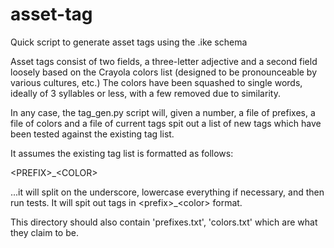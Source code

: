 # asset-tag
Quick script to generate asset tags using the .ike schema

Asset tags consist of two fields, a three-letter adjective and a second field 
loosely based on the Crayola colors list (designed to be pronounceable by 
various cultures, etc.)  The colors have been squashed to single words, ideally
of 3 syllables or less, with a few removed due to similarity.

In any case, the tag_gen.py script will, given a number, a file of prefixes, a 
file of colors and a file of current tags spit out a list of <number> new tags 
which have been tested against the existing tag list.

It assumes the existing tag list is formatted as follows:

&lt;PREFIX&gt;_&lt;COLOR&gt;

...it will split on the underscore, lowercase everything if necessary, and then
run tests.  It will spit out tags in &lt;prefix&gt;_&lt;color&gt; format.

This directory should also contain 'prefixes.txt', 'colors.txt' which are what 
they claim to be.
